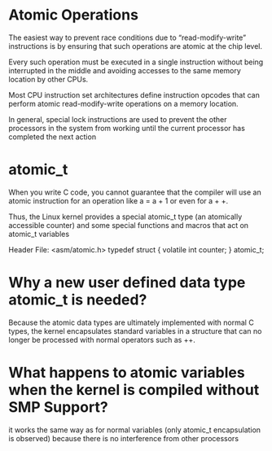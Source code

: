 Atomic Operations
==================
The easiest way to prevent race conditions due to “read-modify-write” instructions is by ensuring that such operations are atomic at the chip level. 

Every such operation must be executed in a single instruction without being interrupted in the middle and avoiding accesses to the same memory location by other CPUs.

 Most CPU instruction set architectures define instruction opcodes that can perform atomic read-modify-write operations on a memory location. 

In general, special lock instructions are used to prevent the other processors in the system from working until the current processor has completed the next action


atomic_t
=========
When you write C code, you cannot guarantee that the compiler will use an atomic instruction for an operation like a = a + 1 or even for a + +.

Thus, the Linux kernel provides a special atomic_t type (an atomically accessible counter) and some special functions and macros that act on atomic_t variables

Header File: <asm/atomic.h>
typedef struct { volatile int counter; } atomic_t;

Why a new user defined data type atomic_t is needed?
======================================================

Because the atomic data types are ultimately implemented with normal C types, the kernel
encapsulates standard variables in a structure that can no longer be processed with normal operators
such as ++.


What happens to atomic variables when the kernel is compiled without SMP Support?
==================================================================================

it works the same way as for normal variables (only atomic_t encapsulation is observed) because there is no interference from other processors


